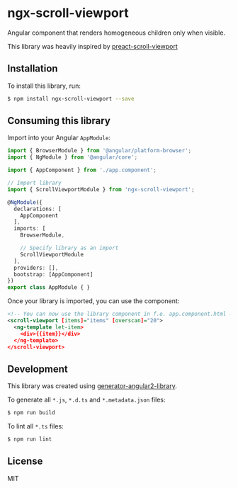 # ngx-scroll-viewport
Angular component that renders homogeneous children only when visible.

This library was heavily inspired by [preact-scroll-viewport](https://github.com/developit/preact-scroll-viewport)

## Installation

To install this library, run:

```bash
$ npm install ngx-scroll-viewport --save
```

## Consuming this library

Import into your Angular `AppModule`:

```typescript
import { BrowserModule } from '@angular/platform-browser';
import { NgModule } from '@angular/core';

import { AppComponent } from './app.component';

// Import library
import { ScrollViewportModule } from 'ngx-scroll-viewport';

@NgModule({
  declarations: [
    AppComponent
  ],
  imports: [
    BrowserModule,

    // Specify library as an import
    ScrollViewportModule
  ],
  providers: [],
  bootstrap: [AppComponent]
})
export class AppModule { }
```

Once your library is imported, you can use the component:

```xml
<!-- You can now use the library component in f.e. app.component.html -->
<scroll-viewport [items]="items" [overscan]="20">
  <ng-template let-item>
    <div>{{item}}</div>
  </ng-template>
</scroll-viewport>
```

## Development
This library was created using [generator-angular2-library](https://github.com/jvandemo/generator-angular2-library).

To generate all `*.js`, `*.d.ts` and `*.metadata.json` files:

```bash
$ npm run build
```

To lint all `*.ts` files:

```bash
$ npm run lint
```

## License

MIT
